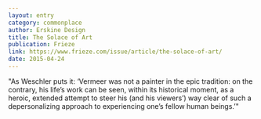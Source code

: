 ```yaml
---
layout: entry
category: commonplace
author: Erskine Design
title: The Solace of Art
publication: Frieze
link: https://www.frieze.com/issue/article/the-solace-of-art/
date: 2015-04-24
---
```


"As Weschler puts it: ‘Vermeer was not a painter in the epic tradition: on the contrary, his life’s work can be seen, within its historical moment, as a heroic, extended attempt to steer his (and his viewers’) way clear of such a depersonalizing approach to experiencing one’s fellow human beings.’"
